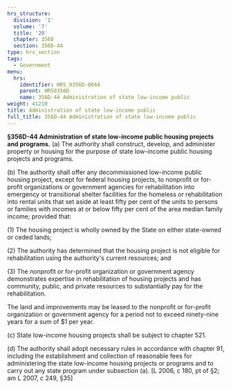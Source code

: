 ```yaml
---
hrs_structure:
  division: '1'
  volume: '7'
  title: '20'
  chapter: 356D
  section: 356D-44
type: hrs_section
tags:
  - Government
menu:
  hrs:
    identifier: HRS_0356D-0044
    parent: HRS0356D
    name: 356D-44 Administration of state low-income public
weight: 41210
title: Administration of state low-income public
full_title: 356D-44 Administration of state low-income public
---
```

**§356D-44 Administration of state low-income public housing projects and programs.** (a) The authority shall construct, develop, and administer property or housing for the purpose of state low-income public housing projects and programs.

(b) The authority shall offer any decommissioned low-income public housing project, except for federal housing projects, to nonprofit or for-profit organizations or government agencies for rehabilitation into emergency or transitional shelter facilities for the homeless or rehabilitation into rental units that set aside at least fifty per cent of the units to persons or families with incomes at or below fifty per cent of the area median family income; provided that:

(1) The housing project is wholly owned by the State on either state-owned or ceded lands;

(2) The authority has determined that the housing project is not eligible for rehabilitation using the authority's current resources; and

(3) The nonprofit or for-profit organization or government agency demonstrates expertise in rehabilitation of housing projects and has community, public, and private resources to substantially pay for the rehabilitation.

The land and improvements may be leased to the nonprofit or for-profit organization or government agency for a period not to exceed ninety-nine years for a sum of $1 per year.

(c) State low-income housing projects shall be subject to chapter 521.

(d) The authority shall adopt necessary rules in accordance with chapter 91, including the establishment and collection of reasonable fees for administering the state low-income housing projects or programs and to carry out any state program under subsection (a). [L 2006, c 180, pt of §2; am L 2007, c 249, §35]